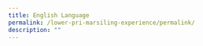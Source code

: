 ```yaml
---
title: English Language
permalink: /lower-pri-marsiling-experience/permalink/
description: ""
---
```

